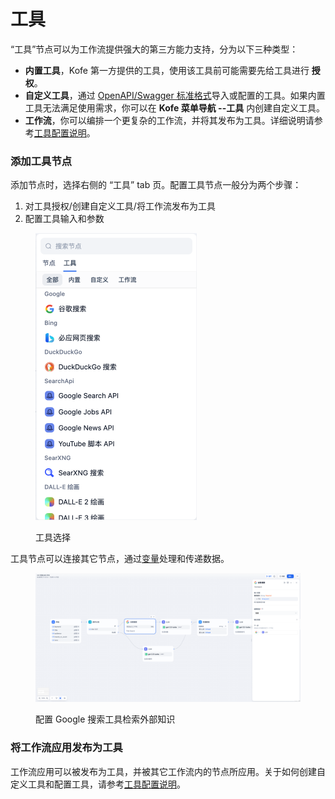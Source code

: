 # 工具

“工具”节点可以为工作流提供强大的第三方能力支持，分为以下三种类型：

* **内置工具**，Kofe 第一方提供的工具，使用该工具前可能需要先给工具进行 **授权**。
* **自定义工具**，通过 [OpenAPI/Swagger 标准格式](https://swagger.io/specification/)导入或配置的工具。如果内置工具无法满足使用需求，你可以在 **Kofe 菜单导航 --工具** 内创建自定义工具。
* **工作流**，你可以编排一个更复杂的工作流，并将其发布为工具。详细说明请参考[工具配置说明](https://docs.kofe.ai/v/zh-hans/guides/tools)。

### 添加工具节点

添加节点时，选择右侧的 “工具” tab 页。配置工具节点一般分为两个步骤：

1. 对工具授权/创建自定义工具/将工作流发布为工具
2. 配置工具输入和参数

<figure><img src="../../../.gitbook/assets/image (231).png" alt="" width="258"><figcaption><p>工具选择</p></figcaption></figure>

工具节点可以连接其它节点，通过[变量](https://docs.kofe.ai/v/zh-hans/guides/workflow/variables)处理和传递数据。

<figure><img src="../../../.gitbook/assets/image (232).png" alt=""><figcaption><p>配置 Google 搜索工具检索外部知识</p></figcaption></figure>

### 将工作流应用发布为工具

工作流应用可以被发布为工具，并被其它工作流内的节点所应用。关于如何创建自定义工具和配置工具，请参考[工具配置说明](https://docs.kofe.ai/v/zh-hans/guides/tools)。
